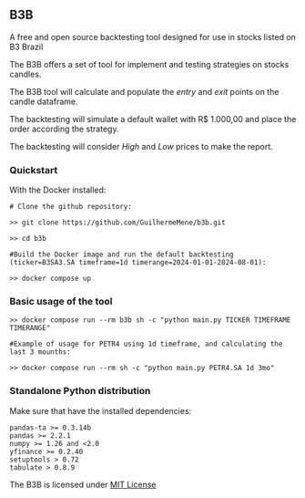 ## B3B 
A free and open source backtesting tool designed for use in stocks listed on B3 Brazil

The B3B offers a set of tool for implement and testing strategies on stocks candles.

The B3B tool will calculate and populate the *entry* and *exit* points on the candle dataframe. 

The backtesting will simulate a default wallet with R$ 1.000,00 and place the order according the strategy.

The backtesting will consider *High* and *Low* prices to make the report.


### Quickstart
With the Docker installed: 

```
# Clone the github repository:

>> git clone https://github.com/GuilhermeMene/b3b.git

>> cd b3b

#Build the Docker image and run the default backtesting (ticker=B3SA3.SA timeframe=1d timerange=2024-01-01-2024-08-01):

>> docker compose up
```

### Basic usage of the tool
```
>> docker compose run --rm b3b sh -c "python main.py TICKER TIMEFRAME TIMERANGE"

#Example of usage for PETR4 using 1d timeframe, and calculating the last 3 mounths: 

>> docker compose run --rm sh -c "python main.py PETR4.SA 1d 3mo"
```

### Standalone Python distribution

Make sure that have the installed dependencies: 
```
pandas-ta >= 0.3.14b
pandas >= 2.2.1
numpy >= 1.26 and <2.0
yfinance >= 0.2.40
setuptools > 0.72
tabulate > 0.8.9
```

The B3B is licensed under [MIT License](https://github.com/GuilhermeMene/b3b/blob/main/LICENSE)